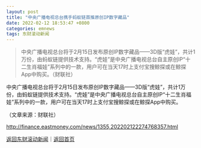 ```yaml
---
layout: post
title: "中央广播电视总台携手蚂蚁链首推原创IP数字藏品"
date: 2022-02-12 18:53:47 +0800
categories: emnews
tags: 东财滚动新闻
---
```

> 中央广播电视总台将于2月15日发布原创IP数字藏品——3D版“虎娃”，共计1万份，由蚂蚁链提供技术支持。“虎娃”是中央广播电视总台自主原创IP“十二生肖福娃”系列中的一款，用户可在当天17时上支付宝搜鲸探或在鲸探App中购买。（财联社）

<p>中央广播电视总台将于2月15日发布原创IP数字藏品——3D版“虎娃”，共计1万份，由蚂蚁链提供技术支持。“虎娃”是中央广播电视总台自主原创IP“十二生肖福娃”系列中的一款，用户可在当天17时上支付宝搜鲸探或在鲸探App中购买。</p><p class="em_media">（文章来源：财联社）</p>

<http://finance.eastmoney.com/news/1355,202202122274768357.html>

[返回东财滚动新闻](//finews.withounder.com/emnews/)｜[返回首页](//finews.withounder.com/)